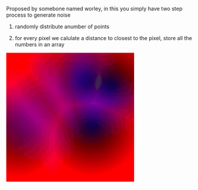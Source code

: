 Proposed by somebone named worley, 
in this you simply have two step process to generate
noise

1. randomly distribute  anumber of points

2. for every pixel we calulate a distance to closest to the pixel, store all the numbers in an array

![](worley.gif)